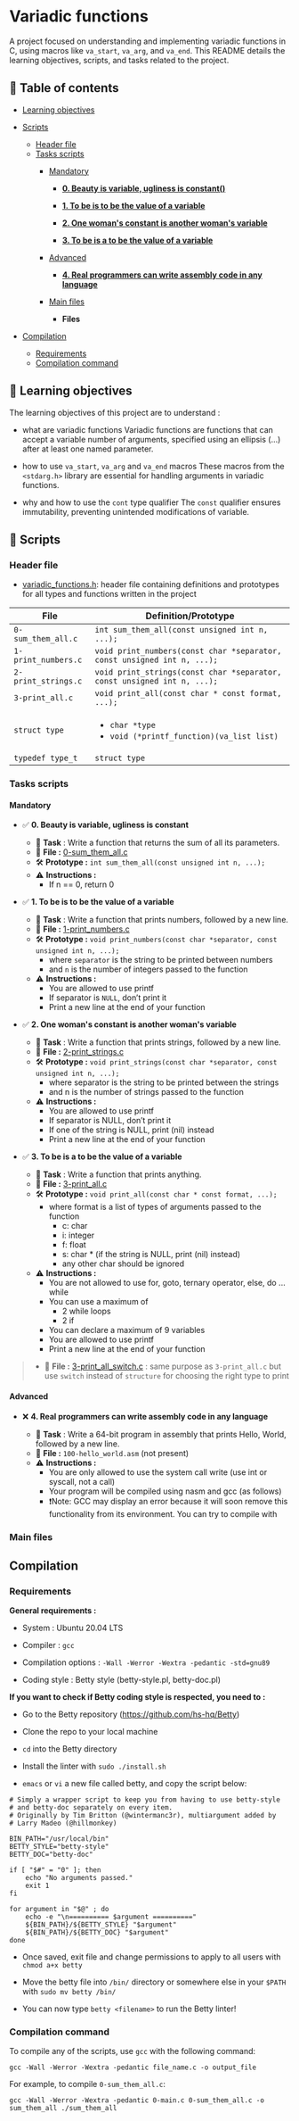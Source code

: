 # Variadic functions

A project focused on understanding and implementing variadic functions in C, using macros like `va_start`, `va_arg`, and `va_end`. This README details the learning objectives, scripts, and tasks related to the project.

## 📜 Table of contents

* [Learning objectives](#-Learning-objectives)
* [Scripts](#-Scripts)
	* [Header file](#-Header-file)
	* [Tasks scripts](#-Tasks-scripts)
		* [Mandatory](#-Mandatory)

		  * [**0. Beauty is variable, ugliness is constant()**](#0️⃣-beauty-is-variable-ugliness-is-constant)

	      * [**1. To be is to be the value of a variable**](#1️⃣-to-be-is-to-be-the-value-of-a-variable)

	      * [**2. One woman's constant is another woman's variable**](#2️⃣-one-womans-constant-is-another-womans-variable)

	      * [**3. To be is a to be the value of a variable**](#3️⃣-to-be-is-a-to-be-the-value-of-a-variable)

		* [Advanced](#-Advanced)

		  * [**4. Real programmers can write assembly code in any language**](#4️⃣-real-programmers-can-write-assembly-code-in-any-language)

		* [Main files](#-Main-files)

		  * **Files**

* [Compilation](#-Compilation)
	* [Requirements](#-Requirements)
	* [Compilation command](#-Compilation-command)


## 🎯 Learning objectives

The learning objectives of this project are to understand :

* what are variadic functions
Variadic functions are functions that can accept a variable number of arguments, specified using an ellipsis (...) after at least one named parameter.

* how to use `va_start`, `va_arg` and `va_end` macros
These macros from the `<stdarg.h>` library are essential for handling arguments in variadic functions.

* why and how to use the `cont` type qualifier
The `const` qualifier ensures immutability, preventing unintended modifications of variable.

## 📄 Scripts

### Header file

* [variadic_functions.h](./variadic_functions.h): header file containing definitions and prototypes for all types and functions written in the project

| File                     | Definition/Prototype                                                           |
| ------------------------ | -------------------------------------------------------------------------------|
| `0-sum_them_all.c`       | `int sum_them_all(const unsigned int n, ...);`                                 |
| `1-print_numbers.c`      | `void print_numbers(const char *separator, const unsigned int n, ...);`        |
| `2-print_strings.c`      | `void print_strings(const char *separator, const unsigned int n, ...);`        |
| `3-print_all.c`          | `void print_all(const char * const format, ...);`                              |
| `struct type`            | <ul><li>`char *type`</li><li>`void (*printf_function)(va_list list)`</li></ul> |
| `typedef type_t`         | `struct type`                                                                  |


### Tasks scripts

#### Mandatory

* ✅ **0. Beauty is variable, ugliness is constant**

    * 📌 **Task** : Write a function that returns the sum of all its parameters.
	* 📄 **File :** [0-sum_them_all.c](./0-sum_them_all.c)
	* 🛠️ **Prototype :** `int sum_them_all(const unsigned int n, ...);`
    * ⚠️ **Instructions :**
	  * If n == 0, return 0

* ✅ **1. To be is to be the value of a variable**

	* 📌 **Task** : Write a function that prints numbers, followed by a new line.
    * 📄 **File :** [1-print_numbers.c](./1-print_numbers.c)  
    * 🛠️ **Prototype :** `void print_numbers(const char *separator, const unsigned int n, ...);`
	  * where `separator` is the string to be printed between numbers
      * and `n` is the number of integers passed to the function
    * ⚠️ **Instructions :**
      * You are allowed to use printf
      * If separator is `NULL`, don’t print it
      * Print a new line at the end of your function

* ✅ **2. One woman's constant is another woman's variable**

	* 📌 **Task** : Write a function that prints strings, followed by a new line.
    * 📄 **File :** [2-print_strings.c](./2-print_strings.c)  
    * 🛠️ **Prototype :** `void print_strings(const char *separator, const unsigned int n, ...);`
	  * where separator is the string to be printed between the strings
	  * and n is the number of strings passed to the function
    * ⚠️ **Instructions :**
	  * You are allowed to use printf
	  * If separator is NULL, don’t print it
	  * If one of the string is NULL, print (nil) instead
	  * Print a new line at the end of your function


* ✅ **3. To be is a to be the value of a variable**

	* 📌 **Task** : Write a function that prints anything.
    * 📄 **File :** [3-print_all.c](./3-print_all.c)
    * 🛠️ **Prototype :** `void print_all(const char * const format, ...);`
	  * where format is a list of types of arguments passed to the function
	    * c: char
	    * i: integer
	    * f: float
	    * s: char * (if the string is NULL, print (nil) instead)
        * any other char should be ignored
    * ⚠️ **Instructions :**
      * You are not allowed to use for, goto, ternary operator, else, do ... while
      * You can use a maximum of
	    * 2 while loops
	    * 2 if
	  * You can declare a maximum of 9 variables
	  * You are allowed to use printf
	  * Print a new line at the end of your function

>  * 📄 **File :** [3-print_all_switch.c](./3-print_all_switch.c) : same purpose as `3-print_all.c` but use `switch` instead of `structure` for choosing the right type to print 



#### Advanced

* ❌ **4. Real programmers can write assembly code in any language**

  * 📌 **Task** : Write a 64-bit program in assembly that prints Hello, World, followed by a new line.
  * 📄 **File :** `100-hello_world.asm` (not present)
  * ⚠️ **Instructions :**
    * You are only allowed to use the system call write (use int or syscall, not a call)
    * Your program will be compiled using nasm and gcc (as follows)
    * ❗Note: GCC may display an error because it will soon remove this functionality from its environment. You can try to compile with

### Main files

## Compilation

### Requirements

**General requirements :**

* System : Ubuntu 20.04 LTS

* Compiler : `gcc`

* Compilation options : `-Wall -Werror -Wextra -pedantic -std=gnu89`

* Coding style : Betty style (betty-style.pl, betty-doc.pl)

**If you want to check if Betty coding style is respected, you need to :**

* Go to the Betty repository (https://github.com/hs-hq/Betty)

* Clone the repo to your local machine

* `cd` into the Betty directory

* Install the linter with `sudo ./install.sh`

* `emacs` or `vi` a new file called betty, and copy the script below:

```#!/bin/bash
# Simply a wrapper script to keep you from having to use betty-style
# and betty-doc separately on every item.
# Originally by Tim Britton (@wintermanc3r), multiargument added by
# Larry Madeo (@hillmonkey)

BIN_PATH="/usr/local/bin"
BETTY_STYLE="betty-style"
BETTY_DOC="betty-doc"

if [ "$#" = "0" ]; then
    echo "No arguments passed."
    exit 1
fi

for argument in "$@" ; do
    echo -e "\n========== $argument =========="
    ${BIN_PATH}/${BETTY_STYLE} "$argument"
    ${BIN_PATH}/${BETTY_DOC} "$argument"
done
```

 * Once saved, exit file and change permissions to apply to all users with `chmod a+x betty`

 * Move the betty file into `/bin/` directory or somewhere else in your `$PATH` with `sudo mv betty /bin/`

 * You can now type `betty <filename>` to run the Betty linter!

### Compilation command

To compile any of the scripts, use `gcc` with the following command:

`gcc -Wall -Werror -Wextra -pedantic file_name.c -o output_file`

For example, to compile `0-sum_them_all.c`:

`gcc -Wall -Werror -Wextra -pedantic 0-main.c 0-sum_them_all.c -o sum_them_all
./sum_them_all`

